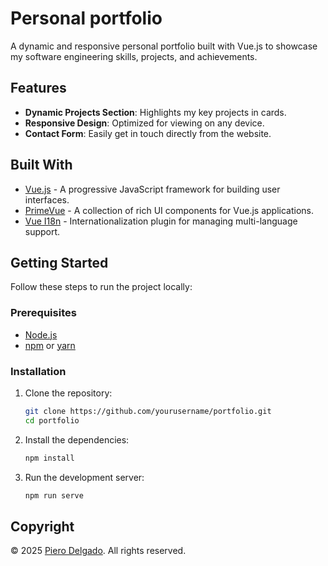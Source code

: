 # Personal portfolio

A dynamic and responsive personal portfolio built with Vue.js to showcase my software engineering skills, projects, and achievements.

## Features

- **Dynamic Projects Section**: Highlights my key projects in cards.
- **Responsive Design**: Optimized for viewing on any device.
- **Contact Form**: Easily get in touch directly from the website.

## Built With

- [Vue.js](https://vuejs.org/) - A progressive JavaScript framework for building user interfaces.
- [PrimeVue](https://primevue.org) - A collection of rich UI components for Vue.js applications.
- [Vue I18n](https://vue-i18n.intlify.dev) - Internationalization plugin for managing multi-language support.

## Getting Started

Follow these steps to run the project locally:

### Prerequisites
- [Node.js](https://nodejs.org/)
- [npm](https://www.npmjs.com/) or [yarn](https://yarnpkg.com/)

### Installation
1. Clone the repository:
   ```bash
   git clone https://github.com/yourusername/portfolio.git
   cd portfolio
    ```
2. Install the dependencies:
    ```bash
    npm install
    ```
3. Run the development server:
   ```bash
   npm run serve
   ```
   
## Copyright

© 2025 [Piero Delgado](https://pierodelgado.netlify.app). All rights reserved.